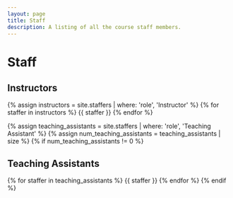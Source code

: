 ```yaml
---
layout: page
title: Staff
description: A listing of all the course staff members.
---
```


# Staff

<!--- Staff information is stored in the `_staffers` directory and rendered according to the layout file, `_layouts/staffer.html`. --->


## Instructors

{% assign instructors = site.staffers | where: 'role', 'Instructor' %}
{% for staffer in instructors %}
{{ staffer }}
{% endfor %}


{% assign teaching_assistants = site.staffers | where: 'role', 'Teaching Assistant' %}
{% assign num_teaching_assistants = teaching_assistants | size %}
{% if num_teaching_assistants != 0 %}
## Teaching Assistants

{% for staffer in teaching_assistants %}
{{ staffer }}
{% endfor %}
{% endif %} 